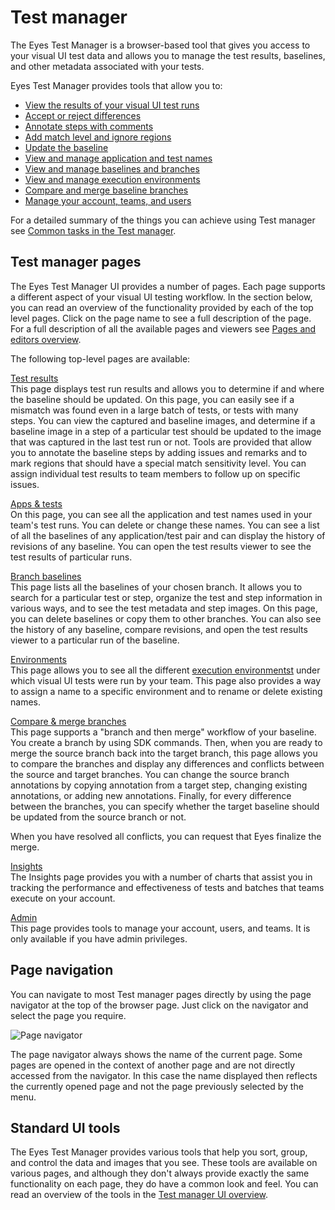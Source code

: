 # Test manager
The Eyes Test Manager is a browser-based tool that gives you access to your visual UI test data and allows you to manage the test results, baselines, and other metadata associated with your tests.

Eyes Test Manager provides tools that allow you to:
* [View the results of your visual UI test runs](https://applitools.com/docs/topics/test-manager/pages/tm-page-test-results.html)
* [Accept or reject differences](https://applitools.com/docs/topics/test-manager/pages/page-test-results/tm-accepting-and-rejecting-steps.html)
* [Annotate steps with comments](https://applitools.com/docs/topics/test-manager/pages/page-test-results/tm-adding-remarks-to-a-test-result.html)
* [Add match level and ignore regions](https://applitools.com/docs/topics/test-manager/viewers/tm-annotating-regions.html)
* [Update the baseline](https://applitools.com/docs/topics/test-manager/pages/page-test-results/tm-update-the-baseline.html)
* [View and manage application and test names](https://applitools.com/docs/topics/test-manager/pages/tm-page-apps-and-tests.html)
* [View and manage baselines and branches](https://applitools.com/docs/topics/test-manager/pages/tm-page-branch-baselines.html)
* [View and manage execution environments](https://applitools.com/docs/topics/test-manager/pages/tm-page-environments.html)
* [Compare and merge baseline branches](https://applitools.com/docs/topics/test-manager/pages/tm-page-compare-merge-branches.html)
* [Manage your account, teams, and users](https://applitools.com/docs/topics/test-manager/pages/tm-page-admin-admin-panel.html)

For a detailed summary of the things you can achieve using Test manager see [Common tasks in the Test manager](https://applitools.com/docs/topics/test-manager/tm-howto-index.html).

## Test manager pages
The Eyes Test Manager UI provides a number of pages. Each page supports a different aspect of your visual UI testing workflow. In the section below, you can read an overview of the functionality provided by each of the top level pages. Click on the page name to see a full description of the page. For a full description of all the available pages and viewers see [Pages and editors overview](https://applitools.com/docs/topics/test-manager/pages/tm-page-overview.html).

The following top-level pages are available:

[Test results](https://applitools.com/docs/topics/test-manager/pages/tm-page-test-results.html)<br/>
This page displays test run results and allows you to determine if and where the baseline should be updated. On this page, you can easily see if a mismatch was found even in a large batch of tests, or tests with many steps. You can view the captured and baseline images, and determine if a baseline image in a step of a particular test should be updated to the image that was captured in the last test run or not. Tools are provided that allow you to annotate the baseline steps by adding issues and remarks and to mark regions that should have a special match sensitivity level. You can assign individual test results to team members to follow up on specific issues.

[Apps & tests](https://applitools.com/docs/topics/test-manager/pages/tm-page-apps-and-tests.html)<br/>
On this page, you can see all the application and test names used in your team's test runs. You can delete or change these names. You can see a list of all the baselines of any application/test pair and can display the history of revisions of any baseline. You can open the test results viewer to see the test results of particular runs.

[Branch baselines](https://applitools.com/docs/topics/test-manager/pages/tm-page-branch-baselines.html)<br/>
This page lists all the baselines of your chosen branch. It allows you to search for a particular test or step, organize the test and step information in various ways, and to see the test metadata and step images. On this page, you can delete baselines or copy them to other branches. You can also see the history of any baseline, compare revisions, and open the test results viewer to a particular run of the baseline.

[Environments](https://applitools.com/docs/topics/test-manager/pages/tm-page-environments.html)<br/>
This page allows you to see all the different [execution environmentst](#! "An execution environment is defined as a triplet of <OS, browser, viewport size>. When a test runs, its' execution environment, is defined by the platform on which the test runs or if run on the Ultrafast Grid, by the configuration of the Ultrafast Grid. A baseline is also associated with an execution environment. By default, the baseline chosen for a test is the baseline that has the same application name, test name, and execution environment as the test.") under which visual UI tests were run by your team. This page also provides a way to assign a name to a specific environment and to rename or delete existing names.

[Compare & merge branches](https://applitools.com/docs/topics/test-manager/pages/tm-page-compare-merge-branches.html)<br/>
This page supports a "branch and then merge" workflow of your baseline. You create a branch by using SDK commands. Then, when you are ready to merge the source branch back into the target branch, this page allows you to compare the branches and display any differences and conflicts between the source and target branches. You can change the source branch annotations by copying annotation from a target step, changing existing annotations, or adding new annotations. Finally, for every difference between the branches, you can specify whether the target baseline should be updated from the source branch or not.

When you have resolved all conflicts, you can request that Eyes finalize the merge.

[Insights](https://applitools.com/docs/topics/test-manager/pages/tm-page-insights.html)<br/>
The Insights page provides you with a number of charts that assist you in tracking the performance and effectiveness of tests and batches that teams execute on your account.

[Admin](https://applitools.com/docs/topics/test-manager/pages/tm-page-admin-admin-panel.html)<br/>
This page provides tools to manage your account, users, and teams. It is only available if you have admin privileges.

## Page navigation
You can navigate to most Test manager pages directly by using the page navigator at the top of the browser page. Just click on the navigator and select the page you require.

![Page navigator](https://applitools.com/docs/topics/test-manager/images/page-navigator-open.png)

The page navigator always shows the name of the current page. Some pages are opened in the context of another page and are not directly accessed from the navigator. In this case the name displayed then reflects the currently opened page and not the page previously selected by the menu.

## Standard UI tools
The Eyes Test Manager provides various tools that help you sort, group, and control the data and images that you see. These tools are available on various pages, and although they don't always provide exactly the same functionality on each page, they do have a common look and feel. You can read an overview of the tools in the [Test manager UI overview](https://applitools.com/docs/topics/test-manager/pages/tm-ui-overview.html).